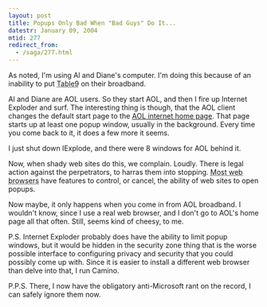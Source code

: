 ```yaml
---
layout: post
title: Popups Only Bad When "Bad Guys" Do It...
datestr: January 09, 2004
mtid: 277
redirect_from:
  - /saga/277.html
---
```


As noted, I'm using Al and Diane's computer.  I'm doing this because of an inability to
put <acronym title="Wook's New PowerBook">Table9</acronym> on their broadband.

Al and Diane are AOL users.  So they start AOL, and then I fire up Internet Exploder and surf.
The interesting thing is though, that the AOL client changes the default start page to
the <a href="http://www.aol.com/" title="AOL Home Page">AOL internet home page</a>.  That
page starts up at least one popup window, usually in the background.  Every time you come
back to it, it does a few more it seems.

I just shut down IExplode, and there were 8 windows for AOL behind it.

Now, when shady web sites do this, we complain.  Loudly.  There is legal action against the 
perpetrators, to harras them into stopping. <acronym title="Pretty much all of them except MS 
Internet Exploder">Most web browsers</acronym> have features to control, or cancel, the ability 
of web sites to open popups.

Now maybe, it only happens when you come in from AOL broadband.  I wouldn't know, since I use a 
real web browser, and I don't go to AOL's home page all that often. 
Still, seems kind of cheesy, to me.

P.S. Internet Exploder probably does have the ability to limit popup windows, but it would be
hidden in the security zone thing that is the worse possible interface to configuring privacy
and security that you could possibly come up with.  Since it is easier to install a different
web browser than delve into that, I run Camino.

P.P.S. There, I now have the obligatory anti-Microsoft rant on the record, I can safely ignore
them now.

